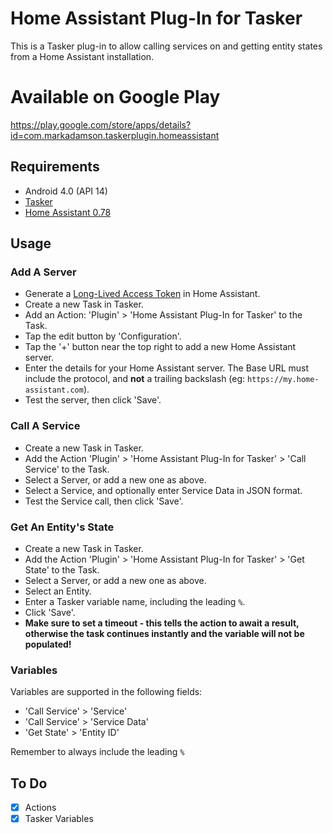 # Home Assistant Plug-In for Tasker
This is a Tasker plug-in to allow calling services on and getting entity states from a Home Assistant installation.

# Available on Google Play
https://play.google.com/store/apps/details?id=com.markadamson.taskerplugin.homeassistant

## Requirements
- Android 4.0 (API 14)
- [Tasker](https://tasker.joaoapps.com/)
- [Home Assistant 0.78](https://www.home-assistant.io/)

## Usage

### Add A Server
- Generate a [Long-Lived Access Token](https://www.home-assistant.io/docs/authentication/) in Home Assistant.
- Create a new Task in Tasker.
- Add an Action: 'Plugin' > 'Home Assistant Plug-In for Tasker' to the Task.
- Tap the edit button by 'Configuration'.
- Tap the '+' button near the top right to add a new Home Assistant server.
- Enter the details for your Home Assistant server. The Base URL must include the protocol, and **not** a trailing backslash (eg: `https://my.home-assistant.com`).
- Test the server, then click 'Save'.

### Call A Service
- Create a new Task in Tasker.
- Add the Action 'Plugin' > 'Home Assistant Plug-In for Tasker' > 'Call Service' to the Task.
- Select a Server, or add a new one as above.
- Select a Service, and optionally enter Service Data in JSON format.
- Test the Service call, then click 'Save'.

### Get An Entity's State
- Create a new Task in Tasker.
- Add the Action 'Plugin' > 'Home Assistant Plug-In for Tasker' > 'Get State' to the Task.
- Select a Server, or add a new one as above.
- Select an Entity.
- Enter a Tasker variable name, including the leading `%`.
- Click 'Save'.
- **Make sure to set a timeout - this tells the action to await a result, otherwise the task continues instantly and the variable will not be populated!**

### Variables
Variables are supported in the following fields:
- 'Call Service' > 'Service'
- 'Call Service' > 'Service Data'
- 'Get State' > 'Entity ID'

Remember to always include the leading `%`

## To Do
- [x] Actions
- [x] Tasker Variables
